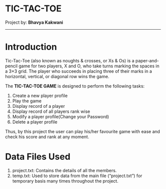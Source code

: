 # TIC-TAC-TOE

Project by: **Bhavya Kakwani**

***

# Introduction

Tic-Tac-Toe (also known as noughts & crosses, or Xs & Os) is a paper-and-pencil game for two players, X and O, who take turns marking the spaces in a 3×3 grid. The player who succeeds in placing three of their marks in a horizontal, vertical, or diagonal row wins the game.

The **TIC-TAC-TOE GAME** is designed to perform the following tasks:

1) Create a new player profile
2) Play the game
3) Display record of a player
4) Display record of all players rank wise
5) Modify a player profile(Change your Password)
6) Delete a player profile

Thus, by this project the user can play his/her favourite game with ease and check his score and rank at any moment.

# Data Files Used

1) project.txt: Contains the details of all the members.
2) temp.txt: Used to store data from the main file (“project.txt”) for temporary basis many times throughout the project.